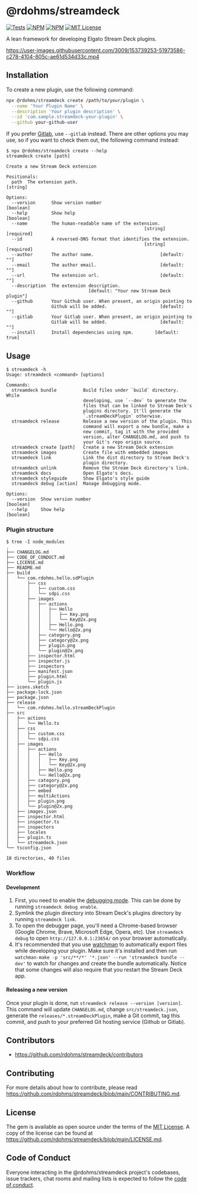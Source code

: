 # @rdohms/streamdeck

[![Tests](https://github.com/rdohms/streamdeck/workflows/js-tests/badge.svg)](https://github.com/rdohms/streamdeck)
[![NPM](https://img.shields.io/npm/v/@rdohms/streamdeck.svg)](https://npmjs.org/package/@rdohms/streamdeck)
[![NPM](https://img.shields.io/npm/dt/@rdohms/streamdeck.svg)](https://npmjs.org/package/@rdohms/streamdeck)
[![MIT License](https://img.shields.io/:License-MIT-blue.svg)](https://tldrlegal.com/license/mit-license)

A lean framework for developing Elgato Stream Deck plugins.

https://user-images.githubusercontent.com/3009/153739253-51973586-c278-4104-805c-ae61d534d33c.mp4

## Installation

To create a new plugin, use the following command:

```bash
npx @rdohms/streamdeck create /path/to/your/plugin \
  --name 'Your Plugin Name' \
  --description 'Your plugin description' \
  --id 'com.sample.streamdeck-your-plugin' \
  --github your-github-user
```

If you prefer [Gitlab](https://gitlab.com), use `--gitlab` instead. There are
other options you may use, so if you want to check them out, the following
command instead:

```console
$ npx @rdohms/streamdeck create --help
streamdeck create [path]

Create a new Stream Deck extension

Positionals:
  path  The extension path.                                    [string]

Options:
  --version      Show version number                          [boolean]
  --help         Show help                                    [boolean]
  --name         The human-readable name of the extension.
                                                    [string] [required]
  --id           A reversed-DNS format that identifies the extension.
                                                    [string] [required]
  --author       The author name.                         [default: ""]
  --email        The author email.                        [default: ""]
  --url          The extension url.                       [default: ""]
  --description  The extension description.
                               [default: "Your new Stream Deck plugin"]
  --github       Your Github user. When present, an origin pointing to
                 Github will be added.                    [default: ""]
  --gitlab       Your Gitlab user. When present, an origin pointing to
                 Gitlab will be added.                    [default: ""]
  --install      Install dependencies using npm.        [default: true]
```

## Usage

```console
$ streamdeck -h
Usage: streamdeck <command> [options]

Commands:
  streamdeck bundle          Build files under `build` directory. While
                             developing, use `--dev` to generate the
                             files that can be linked to Stream Deck's
                             plugins directory. It'll generate the
                             `.streamDeckPlugin` otherwise.
  streamdeck release         Release a new version of the plugin. This
                             command will export a new bundle, make a
                             new commit, tag it with the provided
                             version, alter CHANGELOG.md, and push to
                             your Git's repo origin source.
  streamdeck create [path]   Create a new Stream Deck extension
  streamdeck images          Create file with embedded images
  streamdeck link            Link the dist directory to Stream Deck's
                             plugin directory.
  streamdeck unlink          Remove the Stream Deck directory's link.
  streamdeck docs            Open Elgato's docs.
  streamdeck styleguide      Show Elgato's style guide
  streamdeck debug [action]  Manage debugging mode.

Options:
  --version  Show version number                              [boolean]
  --help     Show help                                        [boolean]
```

### Plugin structure

```
$ tree -I node_modules
.
├── CHANGELOG.md
├── CODE_OF_CONDUCT.md
├── LICENSE.md
├── README.md
├── build
│   └── com.rdohms.hello.sdPlugin
│       ├── css
│       │   ├── custom.css
│       │   └── sdpi.css
│       ├── images
│       │   ├── actions
│       │   │   ├── Hello
│       │   │   │   ├── Key.png
│       │   │   │   └── Key@2x.png
│       │   │   ├── Hello.png
│       │   │   └── Hello@2x.png
│       │   ├── category.png
│       │   ├── category@2x.png
│       │   ├── plugin.png
│       │   └── plugin@2x.png
│       ├── inspector.html
│       ├── inspector.js
│       ├── inspectors
│       ├── manifest.json
│       ├── plugin.html
│       └── plugin.js
├── icons.sketch
├── package-lock.json
├── package.json
├── release
│   └── com.rdohms.hello.streamDeckPlugin
├── src
│   ├── actions
│   │   └── Hello.ts
│   ├── css
│   │   ├── custom.css
│   │   └── sdpi.css
│   ├── images
│   │   ├── actions
│   │   │   ├── Hello
│   │   │   │   ├── Key.png
│   │   │   │   └── Key@2x.png
│   │   │   ├── Hello.png
│   │   │   └── Hello@2x.png
│   │   ├── category.png
│   │   ├── category@2x.png
│   │   ├── embed
│   │   ├── multiActions
│   │   ├── plugin.png
│   │   └── plugin@2x.png
│   ├── images.json
│   ├── inspector.html
│   ├── inspector.ts
│   ├── inspectors
│   ├── locales
│   ├── plugin.ts
│   └── streamdeck.json
└── tsconfig.json

18 directories, 40 files
```

### Workflow

#### Development

1. First, you need to enable the
   [debugging mode](https://developer.elgato.com/documentation/stream-deck/sdk/create-your-own-plugin/#debugging-your-javascript-plugin).
   This can be done by running `streamdeck debug enable`.
2. Symlink the plugin directory into Stream Deck's plugins directory by running
   `streamdeck link`.
3. To open the debugger page, you'll need a Chrome-based browser (Google Chrome,
   Brave, Microsoft Edge, Opera, etc). Use `streamdeck debug` to open
   `http://127.0.0.1:23654/` on your browser automatically.
4. It's recommended that you use [watchman](https://facebook.github.io/watchman)
   to automatically export files while developing your plugin. Make sure it's
   installed and then run
   `watchman-make -p 'src/**/*' '*.json' --run 'streamdeck bundle --dev'` to
   watch for changes and create the bundle automatically. Notice that some
   changes will also require that you restart the Stream Deck app.

#### Releasing a new version

Once your plugin is done, run `streamdeck release --version [version]`. This
command will update `CHANGELOG.md`, change `src/streamdeck.json`, generate the
`releases/*.streamDeckPlugin`, make a Git commit, tag this commit, and push to
your preferred Git hosting service (Github or Gitlab).

## Contributors

- https://github.com/rdohms/streamdeck/contributors

## Contributing

For more details about how to contribute, please read
https://github.com/rdohms/streamdeck/blob/main/CONTRIBUTING.md.

## License

The gem is available as open source under the terms of the
[MIT License](https://opensource.org/licenses/MIT). A copy of the license can be
found at https://github.com/rdohms/streamdeck/blob/main/LICENSE.md.

## Code of Conduct

Everyone interacting in the @rdohms/streamdeck project's codebases, issue
trackers, chat rooms and mailing lists is expected to follow the
[code of conduct](https://github.com/rdohms/streamdeck/blob/main/CODE_OF_CONDUCT.md).
